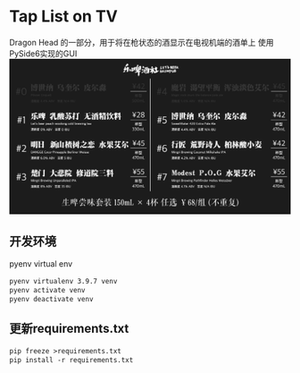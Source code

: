 # Tap List on TV

Dragon Head 的一部分，用于将在枪状态的酒显示在电视机端的酒单上
使用PySide6实现的GUI
![GUI](img/snap.png)

## 开发环境

pyenv virtual env
```shell
pyenv virtualenv 3.9.7 venv
pyenv activate venv
pyenv deactivate venv
```

## 更新requirements.txt

```shell
pip freeze >requirements.txt
pip install -r requirements.txt
```
